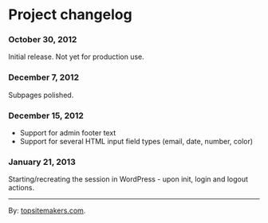 # Project changelog

### October 30, 2012

Initial release. Not yet for production use.

### December 7, 2012

Subpages polished.

### December 15, 2012

- Support for admin footer text
- Support for several HTML input field types (email, date, number, color)

### January 21, 2013

Starting/recreating the session in WordPress - upon init, login and logout actions.

<hr>

By: [topsitemakers.com](http://www.topsitemakers.com).

